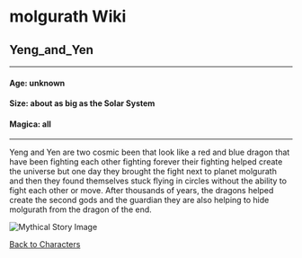 # molgurath Wiki

## Yeng_and_Yen
---
#### Age: unknown
#### Size: about as big as the Solar System
#### Magica: all
---
Yeng and Yen are two cosmic been that look like a red and blue dragon that have been fighting each other fighting forever their fighting helped create the universe but one day they brought the fight next to planet molgurath and then they found themselves stuck flying in circles without the ability to fight each other or move. 
After thousands of years, the dragons helped create the second gods and the guardian they are also helping to hide molgurath from the dragon of the end.

![Mythical Story Image](https://github.com/user-attachments/assets/1b681b8c-e0d4-408c-8121-44c13fe307f9)

[Back to Characters](../first-deities.md)

